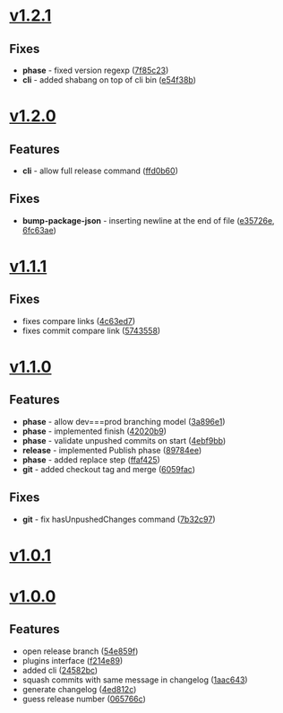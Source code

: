 <a name="v1.2.1"></a>

# [v1.2.1](https://github.com/mcasimir/release-flow/compare/v1.2.0...v1.2.1)

## Fixes

- **phase** - fixed version regexp ([7f85c23](https://github.com/mcasimir/release-flow/commits/7f85c230d092c5b0a093acc4e175fe6c19e32178))
- **cli** - added shabang on top of cli bin ([e54f38b](https://github.com/mcasimir/release-flow/commits/e54f38bd5d37829f81b67a7814ce2b9cad9d2f3c))

<a name="v1.2.0"></a>

# [v1.2.0](https://github.com/mcasimir/release-flow/compare/v1.1.1...v1.2.0)

## Features

- **cli** - allow full release command ([ffd0b60](https://github.com/mcasimir/release-flow/commits/ffd0b60eab22183e03df5990071e6d66fb65f995))

## Fixes

- **bump-package-json** - inserting newline at the end of file ([e35726e](https://github.com/mcasimir/release-flow/commits/e35726e4bb36c539920a663031701e160b74b94c), [6fc63ae](https://github.com/mcasimir/release-flow/commits/6fc63aef22c4209868f6314bbf1fb913477ef268))

<a name="v1.1.1"></a>

# [v1.1.1](https://github.com/mcasimir/release-flow/compare/v1.1.0...v1.1.1)

## Fixes

- fixes compare links ([4c63ed7](https://github.com/mcasimir/release-flow/commits/4c63ed75ba3dabbeb2ea3076285cda9869c48233))
- fixes commit compare link ([5743558](https://github.com/mcasimir/release-flow/commits/574355890b0a8a2eb88f6f1f184af345c477eeb3))

<a name="v1.1.0"></a>

# [v1.1.0](https://github.com/mcasimir/release-flow/compare/v1.0.1...v1.1.0)

## Features

- **phase** - allow dev===prod branching model ([3a896e1](https://github.com/mcasimir/release-flow/commits/3a896e1a72e45233952ec6fa8b36dc6382a5a46c))
- **phase** - implemented finish ([42020b9](https://github.com/mcasimir/release-flow/commits/42020b972586e92b9422c94fe4e03ab69399f9cb))
- **phase** - validate unpushed commits on start ([4ebf9bb](https://github.com/mcasimir/release-flow/commits/4ebf9bb8cbc39792b08cfbda6bdda32f66e0de41))
- **release** - implemented Publish phase ([89784ee](https://github.com/mcasimir/release-flow/commits/89784ee1ef4467f14f4df1a7f8958d66b1ed6f45))
- **phase** - added replace step ([ffaf425](https://github.com/mcasimir/release-flow/commits/ffaf42502a4493eb36ada2d0334b6eb6a471b05e))
- **git** - added checkout tag and merge ([6059fac](https://github.com/mcasimir/release-flow/commits/6059fac0499b5496742b538f9a4b04baf5513fb0))

## Fixes

- **git** - fix hasUnpushedChanges command ([7b32c97](https://github.com/mcasimir/release-flow/commits/7b32c979f333c269834d76f3af08ccd0812c3685))

<a name="v1.0.1"></a>

# [v1.0.1](https://github.com/mcasimir/release-flow/compare/v1.0.0...v1.0.1)

<a name="v1.0.0"></a>

# [v1.0.0](https://github.com/mcasimir/release-flow/commits/v1.0.0)

## Features

- open release branch ([54e859f](https://github.com/mcasimir/release-flow/commits/54e859f))
- plugins interface ([f214e89](https://github.com/mcasimir/release-flow/commits/f214e89))
- added cli ([24582bc](https://github.com/mcasimir/release-flow/commits/24582bc))
- squash commits with same message in changelog ([1aac643](https://github.com/mcasimir/release-flow/commits/1aac643))
- generate changelog ([4ed812c](https://github.com/mcasimir/release-flow/commits/4ed812c))
- guess release number ([065766c](https://github.com/mcasimir/release-flow/commits/065766c))
